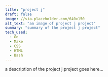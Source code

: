 ```yaml
---
title: "project j"
draft: false
image: //via.placeholder.com/640x150
alt_text: "an image of project j project"
summary: "summary of the project j project"
tech_used:
  - Go
  - Make
  - CSS
  - HTML
  - Bash
---
```


a description of the project j project goes here...
